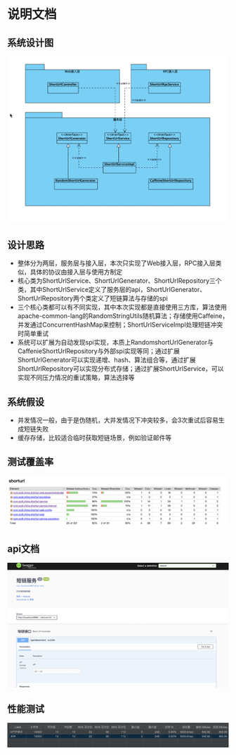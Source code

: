 # 说明文档

## 系统设计图

![image.png](./assets/image.png)

## 设计思路

- 整体分为两层，服务层与接入层，本次只实现了Web接入层，RPC接入层类似，具体的协议由接入层与使用方制定
- 核心类为ShortUrlService、ShortUrlGenerator、ShortUrlRepository三个类，其中ShortUrlService定义了服务层的api，ShortUrlGenerator、ShortUrlRepository两个类定义了短链算法与存储的spi
- 三个核心类都可以有不同实现，其中本次实现都是直接使用三方库，算法使用apache-common-lang的RandomStringUtils随机算法；存储使用Caffeine，并发通过ConcurrentHashMap来控制；ShortUrlServiceImpl处理短链冲突时简单重试
- 系统可以扩展为自动发现spi实现，本质上RandomshortUrlGenerator与CaffenieShortUrlRepository与外部spi实现等同；通过扩展ShortUrlGenerator可以实现递增、hash、算法组合等，通过扩展ShortUrlRepository可以实现分布式存储；通过扩展ShortUrlService，可以实现不同压力情况的重试策略，算法选择等

## 系统假设

- 并发情况一般，由于是伪随机，大并发情况下冲突较多，会3次重试后容易生成短链失败
- 缓存存储，比较适合临时获取短链场景，例如验证邮件等


## 测试覆盖率

![image.png](./assets/1639128346016-image.png)

## api文档

![image.png](./assets/1639128540833-image.png)


## 性能测试

![image.png](./assets/1639135042255-image.png)
